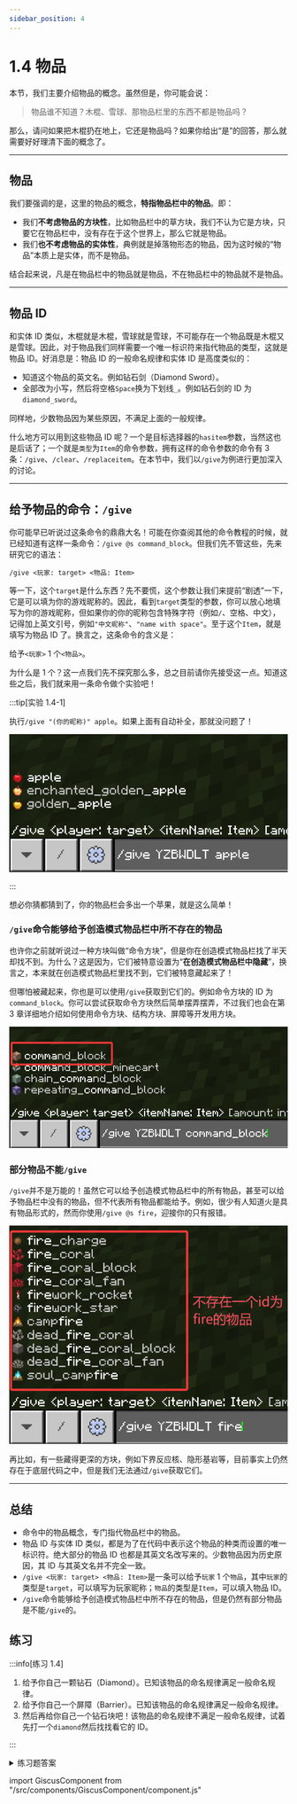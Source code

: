 ```yaml
---
sidebar_position: 4
---
```


# 1.4 物品

本节，我们主要介绍物品的概念。虽然但是，你可能会说：

> 物品谁不知道？木棍、雪球、那物品栏里的东西不都是物品吗？

那么，请问如果把木棍扔在地上，它还是物品吗？如果你给出“是”的回答，那么就需要好好理清下面的概念了。

---

## 物品

我们要强调的是，这里的物品的概念，**特指物品栏中的物品**。即：

- 我们**不考虑物品的方块性**，比如物品栏中的草方块，我们不认为它是方块，只要它在物品栏中，没有存在于这个世界上，那么它就是物品。
- 我们**也不考虑物品的实体性**，典例就是掉落物形态的物品，因为这时候的“物品”本质上是实体，而不是物品。

结合起来说，凡是在物品栏中的物品就是物品，不在物品栏中的物品就不是物品。

---

## 物品 ID

和实体 ID 类似，木棍就是木棍，雪球就是雪球，不可能存在一个物品既是木棍又是雪球。因此，对于物品我们同样需要一个唯一标识符来指代物品的类型，这就是物品 ID。好消息是：物品 ID 的一般命名规律和实体 ID 是高度类似的：

- 知道这个物品的英文名。例如钻石剑（Diamond Sword）。
- 全部改为小写，然后将空格`Space`换为下划线`_`。例如钻石剑的 ID 为`diamond_sword`。

同样地，少数物品因为某些原因，不满足上面的一般规律。

什么地方可以用到这些物品 ID 呢？一个是目标选择器的`hasitem`参数，当然这也是后话了；一个就是`类型`为`Item`的命令参数，拥有这样的命令参数的命令有 3 条：`/give`、`/clear`、`/replaceitem`。在本节中，我们以`/give`为例进行更加深入的讨论。

---

## 给予物品的命令：`/give`

你可能早已听说过这条命令的鼎鼎大名！可能在你查阅其他的命令教程的时候，就已经知道有这样一条命令：`/give @s command_block`。但我们先不管这些，先来研究它的语法：

```text
/give <玩家: target> <物品: Item>
```

等一下，这个`target`是什么东西？先不要慌，这个参数让我们来提前“剧透”一下，它是可以填为你的游戏昵称的。因此，看到`target`类型的参数，你可以放心地填写为你的游戏昵称，但如果你的你的昵称包含特殊字符（例如`/`、空格、中文），记得加上英文引号，例如`"中文昵称"`、`"name with space"`。至于这个`Item`，就是填写为物品 ID 了。换言之，这条命令的含义是：

给予`<玩家>` 1 个`<物品>`。

为什么是 1 个？这一点我们先不探究那么多，总之目前请你先接受这一点。知道这些之后，我们就来用一条命令做个实验吧！

:::tip[实验 1.4-1]

执行`/give "(你的昵称)" apple`。如果上面有自动补全，那就没问题了！

![give](./img/c4_item/give.png)

:::

想必你猜都猜到了，你的物品栏会多出一个苹果，就是这么简单！

### `/give`命令能够给予创造模式物品栏中所不存在的物品

也许你之前就听说过一种方块叫做“命令方块”，但是你在创造模式物品栏找了半天却找不到。为什么？这是因为，它们被特意设置为“**在创造模式物品栏中隐藏**”，换言之，本来就在创造模式物品栏里找不到，它们被特意藏起来了！

但哪怕被藏起来，你也是可以使用`/give`获取到它们的。例如命令方块的 ID 为`command_block`。你可以尝试获取命令方块然后简单摆弄摆弄，不过我们也会在第 3 章详细地介绍如何使用命令方块、结构方块、屏障等开发用方块。

![给予cb](./img/c4_item/give_command_block.png)

### 部分物品不能`/give`

`/give`并不是万能的！虽然它可以给予创造模式物品栏中的所有物品，甚至可以给予物品栏中没有的物品，但不代表所有物品都能给予。例如，很少有人知道火是具有物品形式的，然而你使用`/give @s fire`，迎接你的只有报错。

![无法给予fire](./img/c4_item/give_fire.png)

再比如，有一些藏得更深的方块，例如下界反应核、隐形基岩等，目前事实上仍然存在于底层代码之中，但是我们无法通过`/give`获取它们。

---

## 总结

- 命令中的物品概念，专门指代物品栏中的物品。
- 物品 ID 与实体 ID 类似，都是为了在代码中表示这个物品的种类而设置的唯一标识符。绝大部分的物品 ID 也都是其英文名改写来的。少数物品因为历史原因，其 ID 与其英文名并不完全一致。
- `/give <玩家: target> <物品: Item>`是一条可以给予`玩家` 1 个`物品`，其中`玩家`的类型是`target`，可以填写为玩家昵称；`物品`的类型是`Item`，可以填入物品 ID。
- `/give`命令能够给予创造模式物品栏中所不存在的物品，但是仍然有部分物品是不能`/give`的。

## 练习

:::info[练习 1.4]

1. 给予你自己一颗钻石（Diamond）。已知该物品的命名规律满足一般命名规律。
2. 给予你自己一个屏障（Barrier）。已知该物品的命名规律满足一般命名规律。
3. 然后再给你自己一个钻石块吧！该物品的命名规律不满足一般命名规律，试着先打一个`diamond`然后找找看它的 ID。

:::

<details>

<summary>练习题答案</summary>

1. `/give "你的昵称" diamond`
2. `/give "你的昵称" barrier`
3. `/give "你的昵称" diamond_block`

</details>

import GiscusComponent from "/src/components/GiscusComponent/component.js"

<GiscusComponent/>
